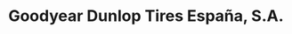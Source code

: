 ---
title: "Goodyear Dunlop Tires España, S.A."
url: /madrid/goodyear-dunlop-tires-espana-s-a/
shop: Reifen
---